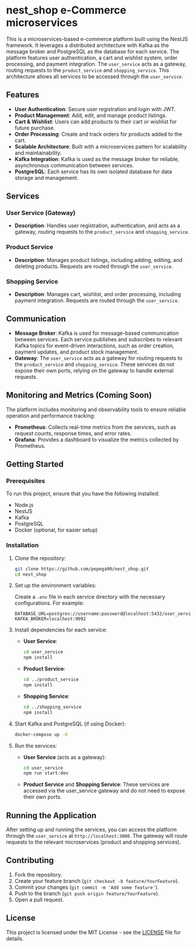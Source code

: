 # nest_shop e-Commerce microservices

This is a microservices-based e-commerce platform built using the NestJS framework. It leverages a distributed architecture with Kafka as the message broker and PostgreSQL as the database for each service. The platform features user authentication, a cart and wishlist system, order processing, and payment integration. The `user_service` acts as a gateway, routing requests to the `product_service` and `shopping_service`. This architecture allows all services to be accessed through the `user_service`.

## Features

- **User Authentication**: Secure user registration and login with JWT.
- **Product Management**: Add, edit, and manage product listings.
- **Cart & Wishlist**: Users can add products to their cart or wishlist for future purchase.
- **Order Processing**: Create and track orders for products added to the cart.
- **Scalable Architecture**: Built with a microservices pattern for scalability and maintainability.
- **Kafka Integration**: Kafka is used as the message broker for reliable, asynchronous communication between services.
- **PostgreSQL**: Each service has its own isolated database for data storage and management.

## Services

### User Service (Gateway)
- **Description**: Handles user registration, authentication, and acts as a gateway, routing requests to the `product_service` and `shopping_service`.

### Product Service
- **Description**: Manages product listings, including adding, editing, and deleting products. Requests are routed through the `user_service`.

### Shopping Service
- **Description**: Manages cart, wishlist, and order processing, including payment integration. Requests are routed through the `user_service`.

## Communication

- **Message Broker**: Kafka is used for message-based communication between services. Each service publishes and subscribes to relevant Kafka topics for event-driven interactions, such as order creation, payment updates, and product stock management.
- **Gateway**: The `user_service` acts as a gateway for routing requests to the `product_service` and `shopping_service`. These services do not expose their own ports, relying on the gateway to handle external requests.

## Monitoring and Metrics (Coming Soon)
The platform includes monitoring and observability tools to ensure reliable operation and performance tracking:

- **Prometheus**: Collects real-time metrics from the services, such as request counts, response times, and error rates.
- **Grafana**: Provides a dashboard to visualize the metrics collected by Prometheus.

## Getting Started

### Prerequisites

To run this project, ensure that you have the following installed:

- Node.js
- NestJS
- Kafka
- PostgreSQL
- Docker (optional, for easier setup)

### Installation

1. Clone the repository:

    ```bash
    git clone https://github.com/pepega90/nest_shop.git
    cd nest_shop
    ```

2. Set up the environment variables:

    Create a `.env` file in each service directory with the necessary configurations. For example:

    ```env
    DATABASE_URL=postgres://username:password@localhost:5432/user_service_db
    KAFKA_BROKER=localhost:9092
    ```

3. Install dependencies for each service:

    - **User Service**:
        ```bash
        cd user_service
        npm install
        ```

    - **Product Service**:
        ```bash
        cd ../product_service
        npm install
        ```

    - **Shopping Service**:
        ```bash
        cd ../shopping_service
        npm install
        ```

4. Start Kafka and PostgreSQL (if using Docker):

    ```bash
    docker-compose up -d
    ```

5. Run the services:

    - **User Service** (acts as a gateway):
        ```bash
        cd user_service
        npm run start:dev
        ```

    - **Product Service** and **Shopping Service**: These services are accessed via the user_service gateway and do not need to expose their own ports.

## Running the Application

After setting up and running the services, you can access the platform through the `user_service` at `http://localhost:3000`. The gateway will route requests to the relevant microservices (product and shopping services).

## Contributing

1. Fork the repository.
2. Create your feature branch (`git checkout -b feature/YourFeature`).
3. Commit your changes (`git commit -m 'Add some feature'`).
4. Push to the branch (`git push origin feature/YourFeature`).
5. Open a pull request.

## License

This project is licensed under the MIT License - see the [LICENSE](LICENSE.md) file for details.
